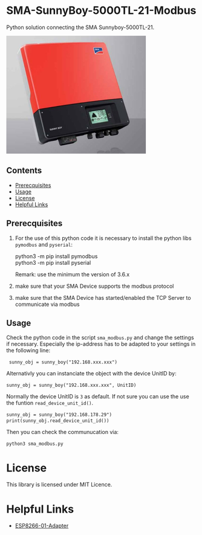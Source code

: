 # SMA-SunnyBoy-5000TL-21-Modbus
Python solution connecting the SMA Sunnyboy-5000TL-21.

![SMA-SunnyBoy](./docs/SMA/SMA-SunnyBoy.jpg)

## Contents
* [Prerecquisites](#prerecquisites)
* [Usage](#usage)
* [License](#license)
* [Helpful Links](#helpful-links)

## Prerecquisites
1) For the use of this python code it is necessary to install the python libs `pymodbus` and `pyserial`:

    python3 -m pip install pymodbus<br>
    python3 -m pip install pyserial
    
    Remark: use the minimum the version of 3.6.x

2) make sure that your SMA Device supports the modbus protocol
3) make sure that the SMA Device has started/enabled the TCP Server to communicate via modbus

## Usage
Check the python code in the script `sma_modbus.py` and change the settings if necessary.
Especially the ip-address has to be adapted to your settings in the following line:
    
     sunny_obj = sunny_boy("192.168.xxx.xxx")

Alternativly you can instanciate the object with the device UnitID by:

    sunny_obj = sunny_boy("192.168.xxx.xxx", UnitID)

Normally the device UnitID is `3` as default. If not sure you can use the use the funtion `read_device_unit_id()`.

    sunny_obj = sunny_boy("192.168.178.29")
    print(sunny_obj.read_device_unit_id())

Then you can check the communucation via:

    python3 sma_modbus.py

# License
This library is licensed under MIT Licence.

# Helpful Links
* [ESP8266-01-Adapter](https://esp8266-01-adapter.de)

